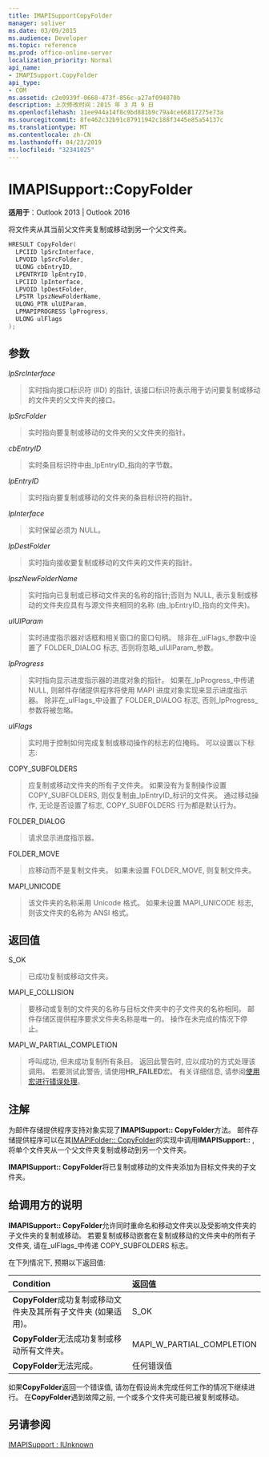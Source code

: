 ```yaml
---
title: IMAPISupportCopyFolder
manager: soliver
ms.date: 03/09/2015
ms.audience: Developer
ms.topic: reference
ms.prod: office-online-server
localization_priority: Normal
api_name:
- IMAPISupport.CopyFolder
api_type:
- COM
ms.assetid: c2e0939f-0668-473f-856c-a27af094070b
description: 上次修改时间：2015 年 3 月 9 日
ms.openlocfilehash: 11ee944a14f8c9bd881b9c79a4ce66817275e73a
ms.sourcegitcommit: 8fe462c32b91c87911942c188f3445e85a54137c
ms.translationtype: MT
ms.contentlocale: zh-CN
ms.lasthandoff: 04/23/2019
ms.locfileid: "32341025"
---
```

# <a name="imapisupportcopyfolder"></a>IMAPISupport::CopyFolder

  
  
**适用于**：Outlook 2013 | Outlook 2016 
  
将文件夹从其当前父文件夹复制或移动到另一个父文件夹。
  
```cpp
HRESULT CopyFolder(
  LPCIID lpSrcInterface,
  LPVOID lpSrcFolder,
  ULONG cbEntryID,
  LPENTRYID lpEntryID,
  LPCIID lpInterface,
  LPVOID lpDestFolder,
  LPSTR lpszNewFolderName,
  ULONG_PTR ulUIParam,
  LPMAPIPROGRESS lpProgress,
  ULONG ulFlags
);
```

## <a name="parameters"></a>参数

 _lpSrcInterface_
  
> 实时指向接口标识符 (IID) 的指针, 该接口标识符表示用于访问要复制或移动的文件夹的父文件夹的接口。
    
 _lpSrcFolder_
  
> 实时指向要复制或移动的文件夹的父文件夹的指针。 
    
 _cbEntryID_
  
> 实时条目标识符中由_lpEntryID_指向的字节数。
    
 _lpEntryID_
  
> 实时指向要复制或移动的文件夹的条目标识符的指针。 
    
 _lpInterface_
  
> 实时保留必须为 NULL。
    
 _lpDestFolder_
  
> 实时指向接收要复制或移动的文件夹的文件夹的指针。
    
 _lpszNewFolderName_
  
> 实时指向已复制或已移动文件夹的名称的指针;否则为 NULL, 表示复制或移动的文件夹应具有与源文件夹相同的名称 (由_lpEntryID_指向的文件夹)。
    
 _ulUIParam_
  
> 实时进度指示器对话框和相关窗口的窗口句柄。 除非在_ulFlags_参数中设置了 FOLDER_DIALOG 标志, 否则将忽略_ulUIParam_参数。 
    
 _lpProgress_
  
> 实时指向显示进度指示器的进度对象的指针。 如果在_lpProgress_中传递 NULL, 则邮件存储提供程序将使用 MAPI 进度对象实现来显示进度指示器。 除非在_ulFlags_中设置了 FOLDER_DIALOG 标志, 否则_lpProgress_参数将被忽略。
    
 _ulFlags_
  
> 实时用于控制如何完成复制或移动操作的标志的位掩码。 可以设置以下标志:
    
COPY_SUBFOLDERS 
  
> 应复制或移动文件夹的所有子文件夹。 如果没有为复制操作设置 COPY_SUBFOLDERS, 则仅复制由_lpEntryID_标识的文件夹。 通过移动操作, 无论是否设置了标志, COPY_SUBFOLDERS 行为都是默认行为。 
    
FOLDER_DIALOG 
  
> 请求显示进度指示器。
    
FOLDER_MOVE 
  
> 应移动而不是复制文件夹。 如果未设置 FOLDER_MOVE, 则复制文件夹。
    
MAPI_UNICODE 
  
> 该文件夹的名称采用 Unicode 格式。 如果未设置 MAPI_UNICODE 标志, 则该文件夹的名称为 ANSI 格式。
    
## <a name="return-value"></a>返回值

S_OK 
  
> 已成功复制或移动文件夹。
    
MAPI_E_COLLISION 
  
> 要移动或复制的文件夹的名称与目标文件夹中的子文件夹的名称相同。 邮件存储区提供程序要求文件夹名称是唯一的。 操作在未完成的情况下停止。
    
MAPI_W_PARTIAL_COMPLETION 
  
> 呼叫成功, 但未成功复制所有条目。 返回此警告时, 应以成功的方式处理该调用。 若要测试此警告, 请使用**HR_FAILED**宏。 有关详细信息, 请参阅[使用宏进行错误处理](using-macros-for-error-handling.md)。
    
## <a name="remarks"></a>注解

为邮件存储提供程序支持对象实现了**IMAPISupport:: CopyFolder**方法。 邮件存储提供程序可以在其[IMAPIFolder:: CopyFolder](imapifolder-copyfolder.md)的实现中调用**IMAPISupport::** , 将单个文件夹从一个父文件夹复制或移动到另一个文件夹。 
  
 **IMAPISupport:: CopyFolder**将已复制或移动的文件夹添加为目标文件夹的子文件夹。 
  
## <a name="notes-to-callers"></a>给调用方的说明

 **IMAPISupport:: CopyFolder**允许同时重命名和移动文件夹以及受影响文件夹的子文件夹的复制或移动。 若要复制或移动嵌套在复制或移动的文件夹中的所有子文件夹, 请在_ulFlags_中传递 COPY_SUBFOLDERS 标志。 
  
在下列情况下, 预期以下返回值:
  
|**Condition**|**返回值**|
|:-----|:-----|
|**CopyFolder**成功复制或移动文件夹及其所有子文件夹 (如果适用)。  <br/> |S_OK  <br/> |
|**CopyFolder**无法成功复制或移动所有文件夹。  <br/> |MAPI_W_PARTIAL_COMPLETION  <br/> |
|**CopyFolder**无法完成。  <br/> |任何错误值  <br/> |
   
如果**CopyFolder**返回一个错误值, 请勿在假设尚未完成任何工作的情况下继续进行。 在**CopyFolder**遇到故障之前, 一个或多个文件夹可能已被复制或移动。 
  
## <a name="see-also"></a>另请参阅



[IMAPISupport : IUnknown](imapisupportiunknown.md)

